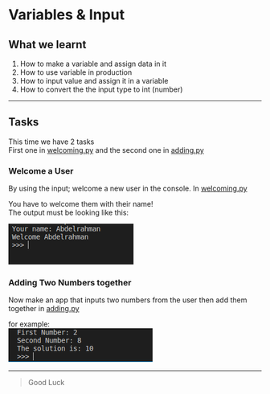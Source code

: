 # Variables & Input

## What we learnt
1. How to make a variable and assign data in it
2. How to use variable in production
3. How to input value and assign it in a variable
4. How to convert the the input type to int (number)

---

## Tasks
This time we have 2 tasks  
First one in [welcoming.py](welcoming.py) and the second one in [adding.py](adding.py)

### Welcome a User
By using the input; welcome a new user in the console. In [welcoming.py](welcoming.py)  


You have to welcome them with their name!  
The output must be looking like this:

![welcoming](src/welcomeing-example.png)

### Adding Two Numbers together
Now make an app that inputs two numbers from the user then add them together in [adding.py](adding.py)  

for example:  
![adding](src/adding-example.png)


---

> Good Luck










































































































